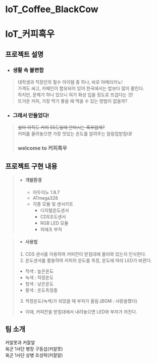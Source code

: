 # IoT_Coffee_BlackCow

# IoT_커피흑우

## 프로젝트 설명  
* ### 생활 속 불편함  
>대학생과 직장인의 필수 아이템 중 하나, 바로 아메리카노!  
>가격도 싸고, 카페인이 함유되어 있어 한국에서는 밥보다 많이 팔린다.  
>하지만, 문제가 하나 있으니 혀가 화상 입을 정도로 뜨겁다는 것!  
>뜨거운 커피, 가장 먹기 좋을 때 먹을 수 있는 방법이 없을까?  
  
* ### 그래서 만들었다!
>~~설마 아직도 커피 55도일때 안마시는 흑우없제?~~  
>커피를 올려놓으면 가장 맛있는 온도를 알려주는 알람컵받침대!  
>### welcome to **커피흑우**  
  
## 프로젝트 구현 내용  
> * #### 개발환경  
>   * 아두이노 1.8.7  
>   * ATmega328  
>   * 각종 모듈 및 센서키트  
>     * 디지털온도센서  
>     * CDS조도센서  
>     * RGB LED 모듈  
>     * 피에조 부저  

> * #### 사용법
> 1. CDS 센서를 이용하여 커피잔이 받침대에 올라와 있는지 인식한다. 
> 2. 온도센서를 활용하여 커피의 온도를 측정, 온도에 따라 LED가 바뀐다.  
>   * 적색 : 높은온도  
>   * 녹색 : 적정온도  
>   * 청색 : 낮은온도  
>   * 황색 : 온도측정중 
> 3. 적정온도(녹색)가 되었을 때 부저가 울림.(BGM : 사랑을했다)
>   * 이때, 커피잔을 받침대에서 내려놓으면 LED와 부저가 꺼진다.
  
  
## 팀 소개  
커알못과 커잘알  
육군 1사단 병장 구동섭(커알못)  
육군 1사단 상병 조성락(커잘알)
